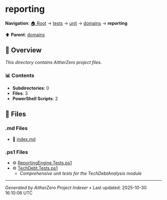 # reporting

**Navigation**: [🏠 Root](../../../../index.md) → [tests](../../../index.md) → [unit](../../index.md) → [domains](../index.md) → **reporting**

⬆️ **Parent**: [domains](../index.md)

## 📖 Overview

*This directory contains AitherZero project files.*

### 📊 Contents

- **Subdirectories**: 0
- **Files**: 3
- **PowerShell Scripts**: 2

## 📄 Files

### .md Files

- 📝 [index.md](./index.md)

### .ps1 Files

- ⚙️ [ReportingEngine.Tests.ps1](./ReportingEngine.Tests.ps1)
- ⚙️ [TechDebt.Tests.ps1](./TechDebt.Tests.ps1)
  - *Comprehensive unit tests for the TechDebtAnalysis module*

---

*Generated by AitherZero Project Indexer* • Last updated: 2025-10-30 16:10:06 UTC

